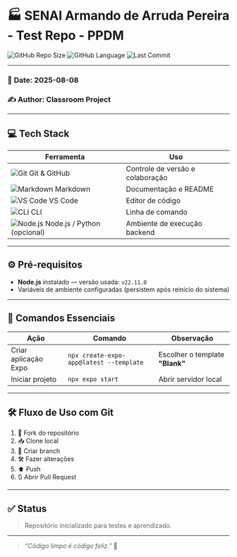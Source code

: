 # 🏭 SENAI Armando de Arruda Pereira - Test Repo - PPDM

![GitHub Repo Size](https://img.shields.io/github/repo-size/yourusername/yourrepo?color=blue&style=flat-square) ![GitHub Language](https://img.shields.io/github/languages/top/yourusername/yourrepo?color=orange&style=flat-square) ![Last Commit](https://img.shields.io/github/last-commit/yourusername/yourrepo?color=green&style=flat-square)

---

### 📅 **Date:** 2025-08-08  
### ✍️ **Author:** Classroom Project

---

## 💻 Tech Stack

| Ferramenta       | Uso                   |
|------------------|-----------------------|
| ![Git](https://img.icons8.com/color/20/000000/git.png) Git & GitHub    | Controle de versão e colaboração |
| ![Markdown](https://img.icons8.com/color/20/000000/markdown.png) Markdown  | Documentação e README            |
| ![VS Code](https://img.icons8.com/color/20/000000/visual-studio-code-2019.png) VS Code | Editor de código                 |
| ![CLI](https://img.icons8.com/ios-filled/20/000000/console.png) CLI        | Linha de comando                 |
| ![Node.js](https://img.icons8.com/color/20/000000/nodejs.png) Node.js / Python (opcional) | Ambiente de execução backend      |

---

## ⚙️ Pré-requisitos

- **Node.js** instalado — versão usada: `v22.11.0`  
- Variáveis de ambiente configuradas (persistem após reinício do sistema)

---

## 🚀 Comandos Essenciais

| Ação                | Comando                                    | Observação                              |
|---------------------|--------------------------------------------|---------------------------------------|
| Criar aplicação Expo | `npx create-expo-app@latest --template`    | Escolher o template **"Blank"**       |
| Iniciar projeto      | `npx expo start`                            | Abrir servidor local                   |

---

## 🛠 Fluxo de Uso com Git

1. 🍴 Fork do repositório  
2. 📥 Clone local  
3. 🌿 Criar branch  
4. 🛠 Fazer alterações  
5. ⬆️ Push  
6. 🔃 Abrir Pull Request

---

## ✅ Status

> Repositório inicializado para testes e aprendizado.

---

> _“Código limpo é código feliz.”_ 🚀

